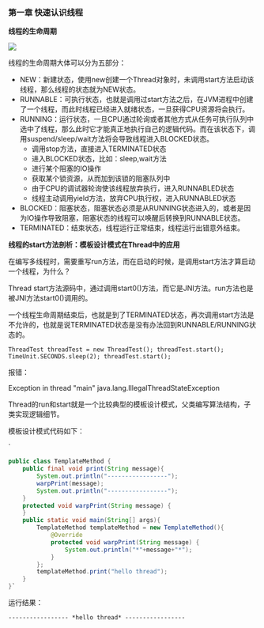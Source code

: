 ### 第一章 快速认识线程

**线程的生命周期**

![](F:\__study__\hulianwang\study\note\java\java高并发编程详解\img\01_threadstatus.png)

线程的生命周期大体可以分为五部分：  

* NEW：新建状态，使用new创建一个Thread对象时，未调用start方法启动该线程，那么线程的状态就为NEW状态。
* RUNNABLE：可执行状态，也就是调用过start方法之后，在JVM进程中创建了一个线程，而此时线程已经进入就绪状态，一旦获得CPU资源将会执行。
* RUNNING：运行状态，一旦CPU通过轮询或者其他方式从任务可执行队列中选中了线程，那么此时它才能真正地执行自己的逻辑代码。而在该状态下，调用suspend/sleep/wait方法将会导致线程进入BLOCKED状态。
  * 调用stop方法，直接进入TERMINATED状态
  * 进入BLOCKED状态，比如：sleep,wait方法
  * 进行某个阻塞的IO操作
  * 获取某个锁资源，从而加到该锁的阻塞队列中
  * 由于CPU的调试器轮询使该线程放弃执行，进入RUNNABLED状态
  * 线程主动调用yield方法，放弃CPU执行权，进入RUNNABLED状态
* BLOCKED：阻塞状态，阻塞状态必须是从RUNNING状态进入的，或者是因为IO操作导致阻塞，阻塞状态的线程可以唤醒后转换到RUNNABLE状态。
* TERMINATED：结束状态，线程运行正常结束，线程运行出错意外结束。



**线程的start方法剖析：模板设计模式在Thread中的应用**

在编写多线程时，需要重写run方法，而在启动的时候，是调用start方法才算启动一个线程，为什么？

Thread start方法源码中，通过调用start0()方法，而它是JNI方法。run方法也是被JNI方法start0()调用的。

一个线程生命周期结束后，也就是到了TERMINATED状态，再次调用start方法是不允许的，也就是说TERMINATED状态是没有办法回到RUNNABLE/RUNNING状态的。

`ThreadTest threadTest = new ThreadTest();
threadTest.start();
TimeUnit.SECONDS.sleep(2);
threadTest.start();`

报错：

Exception in thread "main" java.lang.IllegalThreadStateException

Thread的run和start就是一个比较典型的模板设计模式，父类编写算法结构，子类实现逻辑细节。

模板设计模式代码如下：

`

```java
public class TemplateMethod {
    public final void print(String message){
        System.out.println("-----------------");
        warpPrint(message);
        System.out.println("-----------------");
    }
    protected void warpPrint(String message) {
    }
    public static void main(String[] args){
        TemplateMethod templateMethod = new TemplateMethod(){
            @Override
            protected void warpPrint(String message) {
                System.out.println("*"+message+"*");
            }
        };
        templateMethod.print("hello thread");
    }
}`
```

运行结果：

`-----------------
*hello thread*
-----------------`

